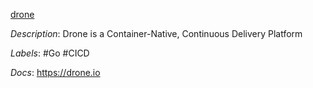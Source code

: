 [drone](https://github.com/harness/drone)

*Description*: Drone is a Container-Native, Continuous Delivery Platform

*Labels*: #Go #CICD

*Docs*: https://drone.io
